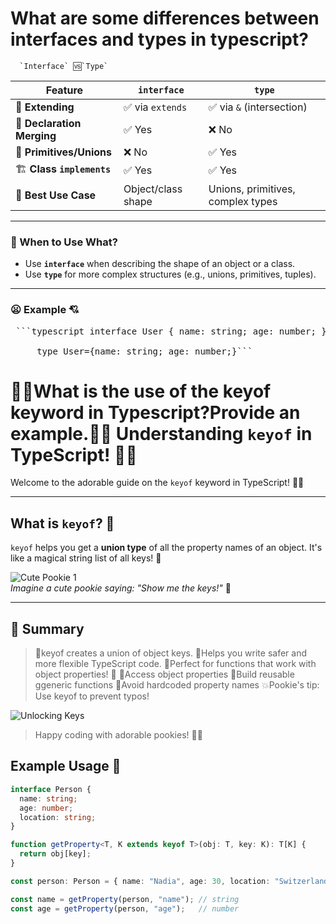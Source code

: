 # What are some differences between interfaces and types in typescript?

      `Interface` 🆚`Type`

| Feature | `interface` | `type` |
|--------|-------------|--------|
| 🧬 **Extending** | ✅ via `extends` | ✅ via `&` (intersection) |
| 🧩 **Declaration Merging** | ✅ Yes | ❌ No |
| 🧪 **Primitives/Unions** | ❌ No | ✅ Yes |
| 🏗️ **Class `implements`** | ✅ Yes | ✅ Yes |
| 🎯 **Best Use Case** | Object/class shape | Unions, primitives, complex types |

---

### 🎀 When to Use What?

- Use **`interface`** when describing the shape of an object or a class.
- Use **`type`** for more complex structures (e.g., unions, primitives, tuples).

---
### 😦 Example 💘

<pre> ```typescript interface User { name: string; age: number; } \
      
     type User={name: string; age: number;}``` </pre>

# 🐻🐤What is the use of the keyof keyword in Typescript?Provide an example.🐥🐼 Understanding `keyof` in TypeScript! 🐻✨

Welcome to the adorable guide on the `keyof` keyword in TypeScript! 🐨💖

---

## What is `keyof`? 🤔

`keyof` helps you get a **union type** of all the property names of an object. It's like a magical string list of all keys! 🌟

![Cute Pookie 1](https://images.unsplash.com/photo-1592194996308-7b43878e84a6?ixlib=rb-4.0.1&auto=format&fit=crop&w=800&q=60)  
*Imagine a cute pookie saying: "Show me the keys!"* 🐶

---
## 🐶 Summary
>🐻keyof creates a union of object keys.
>🐻Helps you write safer and more flexible TypeScript code.
>🐻Perfect for functions that work with object properties! 🎈
>🐻Access object properties
>🐻Build reusable ggeneric functions
>🐻Avoid hardcoded property names
>💥Pookie's tip: Use keyof to prevent typos! 

![Unlocking Keys](https://media.giphy.com/media/3o7aD2saalBwwftBIY/giphy.gif)
>Happy coding with adorable pookies! 🐼💕
## Example Usage 🎉

```typescript
interface Person {
  name: string;
  age: number;
  location: string;
}

function getProperty<T, K extends keyof T>(obj: T, key: K): T[K] {
  return obj[key];
}

const person: Person = { name: "Nadia", age: 30, location: "Switzerland" };

const name = getProperty(person, "name"); // string
const age = getProperty(person, "age");   // number







